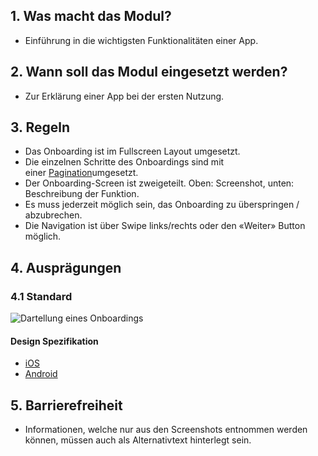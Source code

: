 ## 1. Was macht das Modul?
*   Einführung in die wichtigsten Funktionalitäten einer App.

## 2. Wann soll das Modul eingesetzt werden?
*   Zur Erklärung einer App bei der ersten Nutzung.

## 3. Regeln
*   Das Onboarding ist im Fullscreen Layout umgesetzt.
*   Die einzelnen Schritte des Onboardings sind mit einer [Pagination](https://digital.sbb.ch/de/mobile/module/pagination)umgesetzt.
*   Der Onboarding-Screen ist zweigeteilt. Oben: Screenshot, unten: Beschreibung der Funktion.
*   Es muss jederzeit möglich sein, das Onboarding zu überspringen / abzubrechen.
*   Die Navigation ist über Swipe links/rechts oder den «Weiter» Button möglich.

## 4. Ausprägungen
### 4.1 Standard
![Dartellung eines Onboardings](https://raw.githubusercontent.com/sbb-design-systems/design-system-mobile-documentation/master/documentation/modules/onboarding/images/MM14.png 'class: image')

#### Design Spezifikation
*   [iOS](https://sbb.invisionapp.com/d/main#/console/14051805/322943575/inspect)  
*   [Android](https://sbb.invisionapp.com/d/main#/console/14051805/322943576/inspect)

## 5. Barrierefreiheit
* Informationen, welche nur aus den Screenshots entnommen werden können, müssen auch als Alternativtext hinterlegt sein.

